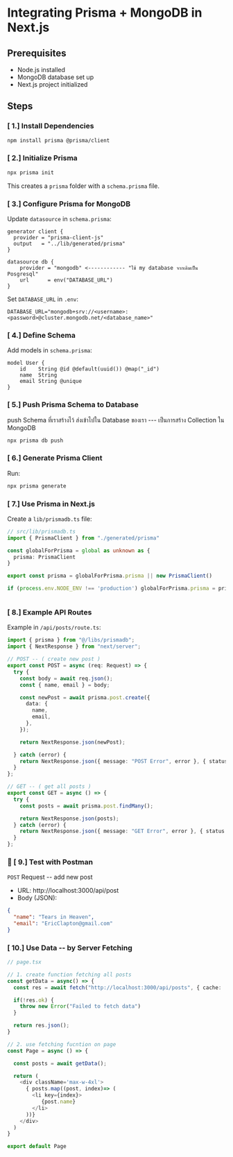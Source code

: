 # Integrating Prisma + MongoDB in Next.js

## Prerequisites
- Node.js installed
- MongoDB database set up
- Next.js project initialized

## Steps

### [ 1.] Install Dependencies
```bash
npm install prisma @prisma/client
```

### [ 2.] Initialize Prisma
```bash
npx prisma init
```
This creates a `prisma` folder with a `schema.prisma` file.

### [ 3.] Configure Prisma for MongoDB
Update `datasource` in `schema.prisma`:
```prisma
generator client {
  provider = "prisma-client-js"
  output   = "../lib/generated/prisma"
}

datasource db {
    provider = "mongodb" <------------ "ใช้ my database จากเดิมเป็น Posgresql"
    url      = env("DATABASE_URL")
}
```
Set `DATABASE_URL` in `.env`:
```
DATABASE_URL="mongodb+srv://<username>:<password>@cluster.mongodb.net/<database_name>"
```

### [ 4.] Define Schema
Add models in `schema.prisma`:
```prisma
model User {
    id    String @id @default(uuid()) @map("_id") 
    name  String
    email String @unique
}
```
### [ 5.] Push Prisma Schema to Database
  push Schema ที่เราสร้างไว้ ส่งเข้าไปใน Database ของเรา --- เป็นการสร้าง Collection ใน MongoDB

```bash
npx prisma db push
```

### [ 6.] Generate Prisma Client
Run:
```bash
npx prisma generate
```

### [ 7.] Use Prisma in Next.js
Create a `lib/prismadb.ts` file:
```typescript
// src/lib/prismadb.ts
import { PrismaClient } from "./generated/prisma"

const globalForPrisma = global as unknown as {
  prisma: PrismaClient 
}

export const prisma = globalForPrisma.prisma || new PrismaClient()

if (process.env.NODE_ENV !== 'production') globalForPrisma.prisma = prisma



```

### [ 8.] Example API Routes
Example in `/api/posts/route.ts`:
```typescript
import { prisma } from "@/libs/prismadb";
import { NextResponse } from "next/server";

// POST -- ( create new post )
export const POST = async (req: Request) => {
  try {
    const body = await req.json();
    const { name, email } = body;

    const newPost = await prisma.post.create({
      data: {
        name,
        email,
      },
    });

    return NextResponse.json(newPost);

  } catch (error) {
    return NextResponse.json({ message: "POST Error", error }, { status: 500 });
  }
};

// GET -- ( get all posts )
export const GET = async () => {   
  try {
    const posts = await prisma.post.findMany();

    return NextResponse.json(posts);
  } catch (error) {
    return NextResponse.json({ message: "GET Error", error }, { status: 500 });
  }
};
```

### 🧪 [ 9.] Test with Postman
 `POST` Request -- add new post
- URL: http://localhost:3000/api/post
- Body (JSON):
```json
{
  "name": "Tears in Heaven",
  "email": "EricClapton@gmail.com"
}
```

###  [ 10.] Use Data -- by Server Fetching 
```typescript
// page.tsx

// 1. create function fetching all posts 
const getData = async() => {
  const res = await fetch("http://localhost:3000/api/posts", { cache: 'no-store'}); //no-store --> Always fetch fresh data.

  if(!res.ok) {
    throw new Error("Failed to fetch data")
  }

  return res.json();
}

// 2. use fetching fucntion on page
const Page = async () => {

  const posts = await getData();

  return (
    <div className='max-w-4xl'>
      { posts.map((post, index)=> (
        <li key={index}>
           {post.name}
        </li>
      ))}    
    </div>
  )
}

export default Page

```

